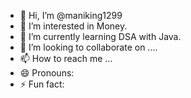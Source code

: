 - 👋 Hi, I’m @maniking1299
- 👀 I’m interested in Money.
- 🌱 I’m currently learning DSA with Java.
- 💞️ I’m looking to collaborate on ....
- 📫 How to reach me ...
- 😄 Pronouns: 
- ⚡ Fun fact: 

<!---
maniking1299/maniking1299 is a ✨ special ✨ repository because its `README.md` (this file) appears on your GitHub profile.
You can click the Preview link to take a look at your changes.
--->
